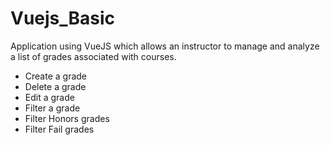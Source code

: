 # Vuejs_Basic

Application using VueJS which allows an instructor to manage and analyze a list of grades associated with courses.
- Create a grade
- Delete a grade
- Edit a grade
- Filter a grade
- Filter Honors grades
- Filter Fail grades
